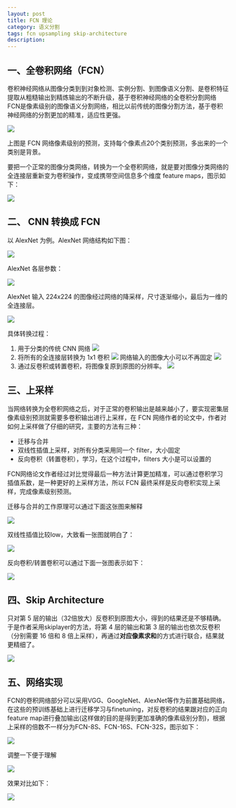 ```yaml
---
layout: post
title: FCN 理论
category: 语义分割
tags: fcn upsampling skip-architecture
description:
---
```


## 一、全卷积网络（FCN）

卷积神经网络从图像分类到到对象检测、实例分割、到图像语义分割、是卷积特征提取从粗糙输出到精炼输出的不断升级，基于卷积神经网络的全卷积分割网络FCN是像素级别的图像语义分割网络，相比以前传统的图像分割方法，基于卷积神经网络的分割更加的精准，适应性更强。

![](https://raw.githubusercontent.com/chiemon/chiemon.github.io/master/img/FCN/1.png)

上图是 FCN 网络像素级别的预测，支持每个像素点20个类别预测，多出来的一个类别是背景。

要把一个正常的图像分类网络，转换为一个全卷积网络，就是要对图像分类网络的全连接层重新变为卷积操作，变成携带空间信息多个维度 feature maps，图示如下：

![](https://raw.githubusercontent.com/chiemon/chiemon.github.io/master/img/FCN/2.png)

## 二、 CNN 转换成 FCN

以 AlexNet 为例。AlexNet 网络结构如下图：

![](https://raw.githubusercontent.com/chiemon/chiemon.github.io/master/img/FCN/3.png)

AlexNet 各层参数：

![](https://raw.githubusercontent.com/chiemon/chiemon.github.io/master/img/FCN/4.png)

AlexNet 输入 224x224 的图像经过网络的降采样，尺寸逐渐缩小，最后为一维的全连接层。

![](https://raw.githubusercontent.com/chiemon/chiemon.github.io/master/img/FCN/5.png)

具体转换过程：

1. 用于分类的传统 CNN 网络
![](https://raw.githubusercontent.com/chiemon/chiemon.github.io/master/img/FCN/6.png)
2. 将所有的全连接层转换为 1x1 卷积
![](https://raw.githubusercontent.com/chiemon/chiemon.github.io/master/img/FCN/7.png)
    网络输入的图像大小可以不再固定
![](https://raw.githubusercontent.com/chiemon/chiemon.github.io/master/img/FCN/8.png)
3. 通过反卷积或转置卷积，将图像复原到原图的分辨率。
![](https://raw.githubusercontent.com/chiemon/chiemon.github.io/master/img/FCN/9.png)

## 三、上采样

当网络转换为全卷积网络之后，对于正常的卷积输出是越来越小了，要实现密集层像素级别预测就需要多卷积输出进行上采样，在 FCN 网络作者的论文中，作者对如何上采样做了仔细的研究，主要的方法有三种：

- 迁移与合并
- 双线性插值上采样，对所有分类采用同一个 filter，大小固定
- 反向卷积（转置卷积），学习，在这个过程中，filters 大小是可以设置的

FCN网络论文作者经过对比觉得最后一种方法计算更加精准，可以通过卷积学习插值系数，是一种更好的上采样方法，所以 FCN 最终采样是反向卷积实现上采样，完成像素级别预测。

迁移与合并的工作原理可以通过下面这张图来解释

![](https://raw.githubusercontent.com/chiemon/chiemon.github.io/master/img/FCN/10.png)

双线性插值比较low，大致看一张图就明白了：

![](https://raw.githubusercontent.com/chiemon/chiemon.github.io/master/img/FCN/11.png)

反向卷积/转置卷积可以通过下面一张图表示如下：

![](https://raw.githubusercontent.com/chiemon/chiemon.github.io/master/img/FCN/12.png)

## 四、Skip Architecture

只对第 5 层的输出（32倍放大）反卷积到原图大小，得到的结果还是不够精确。于是作者采用skiplayer的方法，将第 4 层的输出和第 3 层的输出也依次反卷积（分别需要 16 倍和 8 倍上采样），再通过**对应像素求和**的方式进行联合，结果就更精细了。

![](https://raw.githubusercontent.com/chiemon/chiemon.github.io/master/img/FCN/13.png)

## 五、网络实现

FCN的卷积网络部分可以采用VGG、GoogleNet、AlexNet等作为前置基础网络，在这些的预训练基础上进行迁移学习与finetuning，对反卷积的结果跟对应的正向feature map进行叠加输出(这样做的目的是得到更加准确的像素级别分割)，根据上采样的倍数不一样分为FCN-8S、FCN-16S、FCN-32S，图示如下：

![](https://raw.githubusercontent.com/chiemon/chiemon.github.io/master/img/FCN/14.png)

调整一下便于理解

![](https://raw.githubusercontent.com/chiemon/chiemon.github.io/master/img/FCN/15.png)

效果对比如下：

![](https://raw.githubusercontent.com/chiemon/chiemon.github.io/master/img/FCN/16.png)
